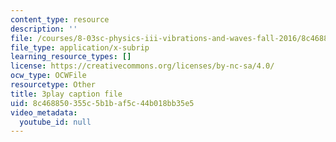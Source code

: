 ```yaml
---
content_type: resource
description: ''
file: /courses/8-03sc-physics-iii-vibrations-and-waves-fall-2016/8c468850355c5b1baf5c44b018bb35e5_BX4QPdP7fT8.vtt
file_type: application/x-subrip
learning_resource_types: []
license: https://creativecommons.org/licenses/by-nc-sa/4.0/
ocw_type: OCWFile
resourcetype: Other
title: 3play caption file
uid: 8c468850-355c-5b1b-af5c-44b018bb35e5
video_metadata:
  youtube_id: null
---
```

